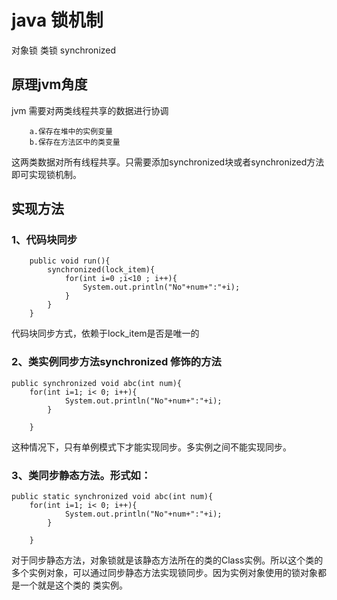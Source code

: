 # java 锁机制
对象锁
类锁
synchronized 
## 原理jvm角度 
jvm 需要对两类线程共享的数据进行协调  

		a.保存在堆中的实例变量  
		b.保存在方法区中的类变量  

这两类数据对所有线程共享。只需要添加synchronized块或者synchronized方法即可实现锁机制。

## 实现方法

### 1、代码块同步
	
		public void run(){
			synchronized(lock_item){
				for(int i=0 ;i<10 ; i++){
					System.out.println("No"+num+":"+i);
				}
			}
		}

代码块同步方式，依赖于lock_item是否是唯一的

### 2、类实例同步方法synchronized 修饰的方法
	public synchronized void abc(int num){
		for(int i=1; i< 0; i++){
				System.out.println("No"+num+":"+i);
			}
		
		}

这种情况下，只有单例模式下才能实现同步。多实例之间不能实现同步。

### 3、类同步静态方法。形式如：  
	
	public static synchronized void abc(int num){
		for(int i=1; i< 0; i++){
				System.out.println("No"+num+":"+i);
			}
		
		}

对于同步静态方法，对象锁就是该静态方法所在的类的Class实例。所以这个类的多个实例对象，可以通过同步静态方法实现锁同步。因为实例对象使用的锁对象都是一个就是这个类的 类实例。